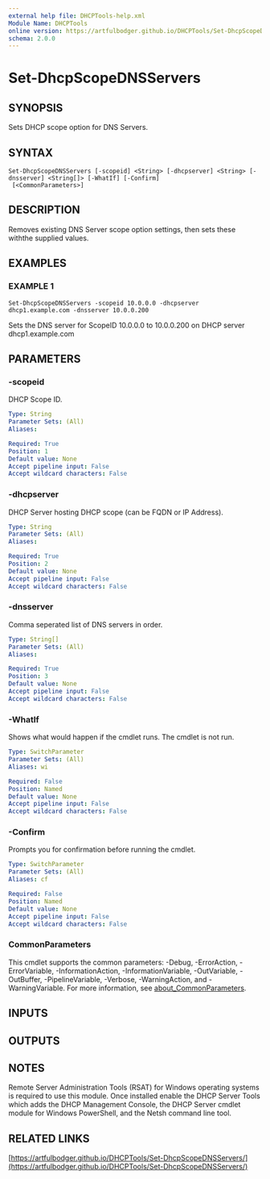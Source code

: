 ```yaml
---
external help file: DHCPTools-help.xml
Module Name: DHCPTools
online version: https://artfulbodger.github.io/DHCPTools/Set-DhcpScopeDNSServers/
schema: 2.0.0
---
```


# Set-DhcpScopeDNSServers

## SYNOPSIS
Sets DHCP scope option for DNS Servers.

## SYNTAX

```
Set-DhcpScopeDNSServers [-scopeid] <String> [-dhcpserver] <String> [-dnsserver] <String[]> [-WhatIf] [-Confirm]
 [<CommonParameters>]
```

## DESCRIPTION
Removes existing DNS Server scope option settings, then sets these withthe supplied values.

## EXAMPLES

### EXAMPLE 1
```
Set-DhcpScopeDNSServers -scopeid 10.0.0.0 -dhcpserver dhcp1.example.com -dnsserver 10.0.0.200
```

Sets the DNS server for ScopeID 10.0.0.0 to 10.0.0.200 on DHCP server dhcp1.example.com

## PARAMETERS

### -scopeid
DHCP Scope ID.

```yaml
Type: String
Parameter Sets: (All)
Aliases:

Required: True
Position: 1
Default value: None
Accept pipeline input: False
Accept wildcard characters: False
```

### -dhcpserver
DHCP Server hosting DHCP scope (can be FQDN or IP Address).

```yaml
Type: String
Parameter Sets: (All)
Aliases:

Required: True
Position: 2
Default value: None
Accept pipeline input: False
Accept wildcard characters: False
```

### -dnsserver
Comma seperated list of DNS servers in order.

```yaml
Type: String[]
Parameter Sets: (All)
Aliases:

Required: True
Position: 3
Default value: None
Accept pipeline input: False
Accept wildcard characters: False
```

### -WhatIf
Shows what would happen if the cmdlet runs.
The cmdlet is not run.

```yaml
Type: SwitchParameter
Parameter Sets: (All)
Aliases: wi

Required: False
Position: Named
Default value: None
Accept pipeline input: False
Accept wildcard characters: False
```

### -Confirm
Prompts you for confirmation before running the cmdlet.

```yaml
Type: SwitchParameter
Parameter Sets: (All)
Aliases: cf

Required: False
Position: Named
Default value: None
Accept pipeline input: False
Accept wildcard characters: False
```

### CommonParameters
This cmdlet supports the common parameters: -Debug, -ErrorAction, -ErrorVariable, -InformationAction, -InformationVariable, -OutVariable, -OutBuffer, -PipelineVariable, -Verbose, -WarningAction, and -WarningVariable. For more information, see [about_CommonParameters](http://go.microsoft.com/fwlink/?LinkID=113216).

## INPUTS

## OUTPUTS

## NOTES
Remote Server Administration Tools (RSAT) for Windows operating systems is required to use this module.
  Once installed enable the DHCP Server Tools which adds the DHCP Management Console, the DHCP Server cmdlet module for Windows PowerShell, and the Netsh command line tool.

## RELATED LINKS

[https://artfulbodger.github.io/DHCPTools/Set-DhcpScopeDNSServers/](https://artfulbodger.github.io/DHCPTools/Set-DhcpScopeDNSServers/)

